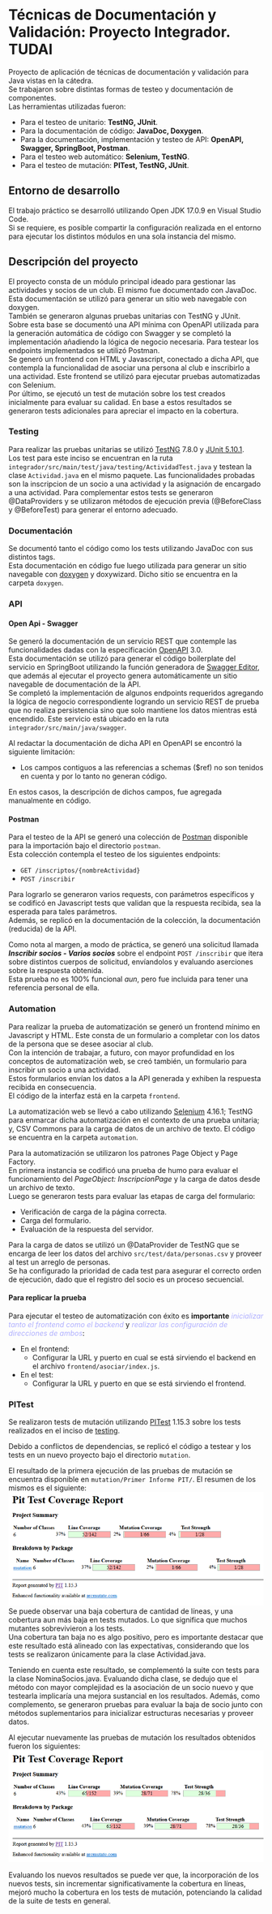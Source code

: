 # Técnicas de Documentación y Validación: Proyecto Integrador. TUDAI

Proyecto de aplicación de técnicas de documentación y validación para Java vistas en la cátedra.  
Se trabajaron sobre distintas formas de testeo y documentación de componentes.  
Las herramientas utilizadas fueron: 
 - Para el testeo de unitario: **TestNG, JUnit**.
 - Para la documentación de código: **JavaDoc, Doxygen**.
 - Para la documentación, implementación y testeo de API: **OpenAPI, Swagger, SpringBoot, Postman**.
 - Para el testeo web automático: **Selenium, TestNG**.
 - Para el testeo de mutación: **PITest, TestNG, JUnit**.

## Entorno de desarrollo

El trabajo práctico se desarrolló utilizando Open JDK 17.0.9 en Visual Studio Code.  
Si se requiere, es posible compartir la configuración realizada en el entorno para ejecutar los distintos módulos en una sola instancia del mismo.

## Descripción del proyecto
El proyecto consta de un módulo principal ideado para gestionar las actividades y socios de un club. El mismo fue documentado con JavaDoc. Esta documentación se utilizó para generar un sitio web navegable con doxygen.  
También se generaron algunas pruebas unitarias con TestNG y JUnit.  
Sobre esta base se documentó una API mínima con OpenAPI utilizada para la generación automática de código con Swagger y se completó la implementación añadiendo la lógica de negocio necesaria. Para testear los endpoints implementados se utilizó Postman.  
Se generó un frontend con HTML y Javascript, conectado a dicha API, que contempla la funcionalidad de asociar una persona al club e inscribirlo a una actividad. Este frontend se utilizó para ejecutar pruebas automatizadas con Selenium.  
Por último, se ejecutó un test de mutación sobre los test creados inicialmente para evaluar su calidad. En base a estos resultados se generaron tests adicionales para apreciar el impacto en la cobertura.


### Testing 
Para realizar las pruebas unitarias se utilizó [TestNG](https://testng.org/) 7.8.0 y [JUnit 5.10.1](https://junit.org/junit5/).  
Los test para este inciso se encuentran en la ruta `integrador/src/main/test/java/testing/ActividadTest.java` y testean la clase `Actividad.java` en el mismo paquete. 
Las funcionalidades probadas son la inscripcion de un socio a una actividad y la asignación de encargado a una actividad. Para complementar estos tests se generaron @DataProviders y se utilizaron métodos de ejecución previa (@BeforeClass y @BeforeTest) para generar el entorno adecuado.

### Documentación
Se documentó tanto el código como los tests utilizando JavaDoc con sus distintos tags.  
Esta documentación en código fue luego utilizada para generar un sitio navegable con [doxygen](https://www.doxygen.nl/) y doxywizard. Dicho sitio se encuentra en la carpeta `doxygen`.

### API
#### **Open Api - Swagger**
Se generó la documentación de un servicio REST que contemple las funcionalidades dadas con la especificación [OpenAPI](https://www.openapis.org/) 3.0.   
Esta documentación se utilizó para generar el código boilerplate del servicio en SpringBoot utilizando la función generadora de [Swagger Editor](editor.swagger.io), que además al ejecutar el proyecto genera automáticamente un sitio navegable de documentación de la API.  
Se completó la implementación de algunos endpoints requeridos agregando la lógica de negocio correspondiente logrando un servicio REST de prueba que no realiza persistencia sino que solo mantiene los datos mientras está encendido.
Este servicio está ubicado en la ruta `integrador/src/main/java/swagger`.

Al redactar la documentación de dicha API en OpenAPI se encontró la siguiente limitación: 
- Los campos contiguos a las referencias a schemas ($ref) no son tenidos en cuenta y por lo tanto no generan código. 

En estos casos, la descripción de dichos campos, fue agregada manualmente en código. 


#### **Postman**
Para el testeo de la API se generó una colección de [Postman](https://www.postman.com/) disponible para la importación bajo el directorio `postman`.   
Esta colección contempla el testeo de los siguientes endpoints:
 - `GET /inscriptos/{nombreActividad}`
 - `POST /inscribir`

Para lograrlo se generaron varios requests, con parámetros específicos y se codificó en Javascript tests que validan que la respuesta recibida, sea la esperada para tales parámetros.  
Además, se replicó en la documentación de la colección, la documentación (reducida) de la API.  

Como nota al margen, a modo de práctica, se generó una solicitud llamada ***Inscribir socios - Varios socios*** sobre el endpoint `POST /inscribir` que itera sobre distintos cuerpos de solicitud, envíandolos y evaluando aserciones sobre la respuesta obtenida.  
Esta prueba no es 100% funcional *aun*, pero fue incluida para tener una referencia personal de ella.  

### Automation
Para realizar la prueba de automatización se generó un frontend mínimo en Javascript y HTML. Este consta de un formulario a completar con los datos de la persona que se desee asociar al club.  
Con la intención de trabajar, a futuro, con mayor profundidad en los conceptos de automatización web, se creó también, un formulario para inscribir un socio a una actividad.  
Estos formularios envían los datos a la API generada y exhiben la respuesta recibida en consecuencia.  
El código de la interfaz está en la carpeta `frontend`.

La automatización web se llevó a cabo utilizando [Selenium](https://www.selenium.dev/) 4.16.1; TestNG para enmarcar dicha automatización en el contexto de una prueba unitaria; y, CSV Commons para la carga de datos de un archivo de texto. El código se encuentra en la carpeta `automation`.   

Para la automatización se utilizaron los patrones Page Object y Page Factory.  
En primera instancia se codificó una prueba de humo para evaluar el funcionamiento del *PageObject: InscripcionPage* y la carga de datos desde un archivo de texto.  
Luego se generaron tests para evaluar las etapas de carga del formulario: 
 - Verificación de carga de la página correcta.
 - Carga del formulario.
 - Evaluación de la respuesta del servidor.  

Para la carga de datos se utilizó un @DataProvider de TestNG que se encarga de leer los datos del archivo `src/test/data/personas.csv` y proveer al test un arreglo de personas.  
Se ha configurado la prioridad de cada test para asegurar el correcto orden de ejecución, dado que el registro del socio es un proceso secuencial.

#### Para replicar la prueba
Para ejecutar el testeo de automatización con éxito es **importante** <span style='color: #afafff'>*inicializar tanto el frontend como el backend*</span> y <span style='color: #afafff'>*realizar las configuración de direcciones de ambos*</span>:
 - En el frontend: 
    - Configurar la URL y puerto en cual se está sirviendo el backend en el archivo `frontend/asociar/index.js`.
 - En el test: 
    - Configurar la URL y puerto en que se está sirviendo el frontend.


### PITest
Se realizaron tests de mutación utilizando [PITest](https://pitest.org/) 1.15.3 sobre los tests realizados en el inciso de [testing](#testing).

Debido a conflictos de dependencias, se replicó el código a testear y los tests en un nuevo proyecto bajo el directorio `mutation`.

El resultado de la primera ejecución de las pruebas de mutación se encuentra disponible en `mutation/Primer Informe PIT/`. El resumen de los mismos es el siguiente:
![Resumen primer informe mutación](images/resumen-PIT-1.png)
Se puede observar una baja cobertura de cantidad de líneas, y una cobertura aun más baja en tests mutados. Lo que significa que muchos mutantes sobrevivieron a los tests.  
Una cobertura tan baja no es algo positivo, pero es importante destacar que este resultado está alineado con las expectativas, considerando que los tests se realizaron únicamente para la clase Actividad.java.

Teniendo en cuenta este resultado, se complementó la suite con tests para la clase NominaSocios.java. Evaluando dicha clase, se dedujo que el método con mayor complejidad es la asociación de un socio nuevo y que testearla implicaría una mejora sustancial en los resultados. Además, como complemento, se generaron pruebas para evaluar la baja de socio junto con métodos suplementarios para inicializar estructuras necesarias y proveer datos.  

Al ejecutar nuevamente las pruebas de mutación los resultados obtenidos fueron los siguientes: 
![Resumen segunda ejecución PITTest](images/resumen-PIT-2.png)

Evaluando los nuevos resultados se puede ver que, la incorporación de los nuevos tests, sin incrementar significativamente la cobertura en líneas, mejoró mucho la cobertura en los tests de mutación, potenciando la calidad de la suite de tests en general.

